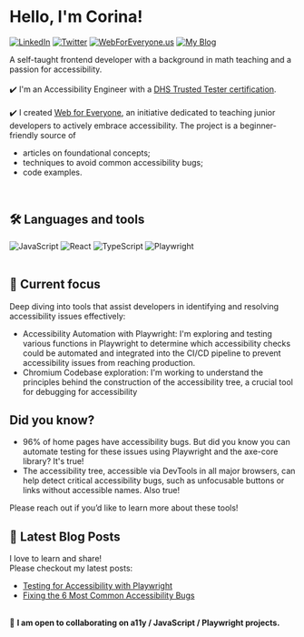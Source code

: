 # Hello, I'm Corina! 
[![LinkedIn](https://img.shields.io/badge/-LinkedIn-%230077B5?logo=linkedin&logoColor=white&labelColor=0077B5&color=0077B5&style=flat-square)](https://www.linkedin.com/in/corinamurg/)
[![Twitter](https://img.shields.io/badge/-Twitter-%231DA1F2?logo=twitter&logoColor=white&labelColor=1DA1F2&color=1DA1F2&style=flat-square)](https://twitter.com/CorinaMurg)
[![WebForEveryone.us](https://img.shields.io/badge/-WebForEveryone.us-%23ffb703?labelColor=ffb703&color=ffb703&style=flat-square&logo=accessible-icon)](https://webforeveryone.us)
[![My Blog](https://img.shields.io/badge/-My_Blog-%23333333?labelColor=333333&color=333333)](https://dev.to/corinamurg)

A self-taught frontend developer with a background in math teaching and a passion for accessibility.
<br>
<br>✔️ I'm an Accessibility Engineer with a [DHS Trusted Tester certification](https://www.linkedin.com/feed/update/urn:li:activity:7164319315268124672/). 
<br>
<br>✔️ I created [Web for Everyone](https://webforeveryone.us), an initiative dedicated to teaching junior developers to actively embrace accessibility. The project is a 
beginner-friendly source of
- articles on foundational concepts;
- techniques to avoid common accessibility bugs;
- code examples.
<br>

## 🛠 Languages and tools

![JavaScript](https://img.shields.io/badge/javascript-%23323330.svg?style=for-the-badge&logo=javascript&logoColor=%23F7DF1E) 
![React](https://img.shields.io/badge/react-%2320232a.svg?style=for-the-badge&logo=react&logoColor=%2361DAFB) 
![TypeScript](https://img.shields.io/badge/TypeScript-%23007ACC.svg?style=for-the-badge&logo=typescript&logoColor=white)
![Playwright](https://img.shields.io/badge/Playwright-%2312B36D.svg?style=for-the-badge&logo=playwright&logoColor=white)
<br>
<br>

## 🔎 Current focus
Deep diving into tools that assist developers in identifying and resolving accessibility issues effectively:
- Accessibility Automation with Playwright: I'm exploring and testing various functions in Playwright to determine which accessibility checks could be automated and integrated into the CI/CD pipeline to prevent accessibility issues from reaching production.
- Chromium Codebase exploration: I'm working to understand the principles behind the construction of the accessibility tree, a crucial tool for debugging for accessibility

## Did you know?
- 96% of home pages have accessibility bugs. But did you know you can automate testing for these issues using Playwright and the axe-core library? It's true!
- The accessibility tree, accessible via DevTools in all major browsers, can help detect critical accessibility bugs, such as unfocusable buttons or links without accessible names. Also true!

Please reach out if you’d like to learn more about these tools!

## 📝 Latest Blog Posts
I love to learn and share! 
<br>
Please checkout my latest posts:

- [Testing for Accessibility with Playwright](https://dev.to/corinamurg/testing-for-accessibility-with-playwright-9o)
- [Fixing the 6 Most Common Accessibility Bugs](https://webforeveryone.us/blog/fixing-the-six-most-common-bugs)


<br>👷 **I am open to collaborating on a11y / JavaScript / Playwright projects.**


                         

